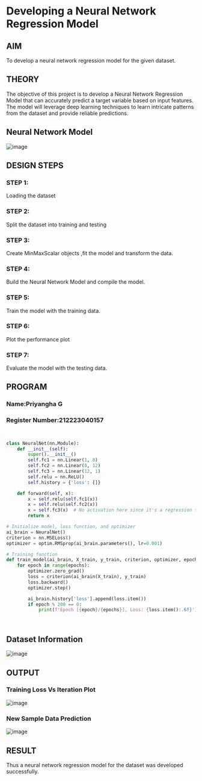 # Developing a Neural Network Regression Model

## AIM

To develop a neural network regression model for the given dataset.

## THEORY
The objective of this project is to develop a Neural Network Regression Model that can accurately predict a target variable based on input features. The model will leverage deep learning techniques to learn intricate patterns from the dataset and provide reliable predictions.

## Neural Network Model

![image](https://github.com/user-attachments/assets/63a27bcb-afb4-4032-a81b-aebd22b29236)


## DESIGN STEPS

### STEP 1:

Loading the dataset

### STEP 2:

Split the dataset into training and testing

### STEP 3:

Create MinMaxScalar objects ,fit the model and transform the data.

### STEP 4:

Build the Neural Network Model and compile the model.

### STEP 5:

Train the model with the training data.

### STEP 6:

Plot the performance plot

### STEP 7:

Evaluate the model with the testing data.

## PROGRAM
### Name:Priyangha G
### Register Number:212223040157
```python


class NeuralNet(nn.Module):
    def __init__(self):
        super().__init__()
        self.fc1 = nn.Linear(1, 8)
        self.fc2 = nn.Linear(8, 12)
        self.fc3 = nn.Linear(12, 1)
        self.relu = nn.ReLU()
        self.history = {'loss': []}

    def forward(self, x):
        x = self.relu(self.fc1(x))
        x = self.relu(self.fc2(x))
        x = self.fc3(x)  # No activation here since it's a regression task
        return x

# Initialize model, loss function, and optimizer
ai_brain = NeuralNet()
criterion = nn.MSELoss()
optimizer = optim.RMSprop(ai_brain.parameters(), lr=0.001)

# Training function
def train_model(ai_brain, X_train, y_train, criterion, optimizer, epochs=2000):
    for epoch in range(epochs):
        optimizer.zero_grad()
        loss = criterion(ai_brain(X_train), y_train)
        loss.backward()
        optimizer.step()

        ai_brain.history['loss'].append(loss.item())
        if epoch % 200 == 0:
            print(f'Epoch [{epoch}/{epochs}], Loss: {loss.item():.6f}')




```
## Dataset Information

![image](https://github.com/user-attachments/assets/6d0855b9-04e0-4547-9d3a-e9552e1e85bd)


## OUTPUT

### Training Loss Vs Iteration Plot

![image](https://github.com/user-attachments/assets/e7c4e80d-a73d-416a-a487-813f1a4e6333)


### New Sample Data Prediction
![image](https://github.com/user-attachments/assets/0faf58fe-4390-4c10-aa85-1cb198ef75b8)



## RESULT

Thus a neural network regression model for the dataset was developed successfully.
